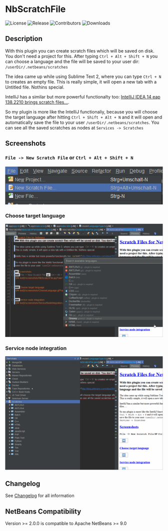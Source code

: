 # NbScratchFile

![License](https://img.shields.io/github/license/Chris2011/NbScratchFile.svg)
![Release](https://img.shields.io/github/release/Chris2011/NbScratchFile.svg)
![Contributors](https://img.shields.io/github/contributors/chris2011/NbScratchFile.svg)
![Downloads](https://img.shields.io/github/downloads/chris2011/NbScratchFile/total.svg)


## Description

With this plugin you can create scratch files which will be saved on disk. You don't need a project for this. After typing `Ctrl + Alt + Shift + N` you can choose a language and the file will be saved to your user dir: `/userDir/.netbeans/scratches`

The idea came up while using Sublime Text 2, where you can type `Ctrl + N` to creates an empty file.
This is really simple, it will open a new tab with a Untitled file. Nothins special.

IntelliJ has a similar but more powerful functionalty too: <a href="http://blog.jetbrains.com/idea/2014/09/intellij-idea-14-eap-138-2210-brings-scratch-files-and-better-mercurial-integration/">IntelliJ IDEA 14 eap 138.2210 brings scratch files...</a>. 

So my plugin is more like the IntelliJ functionaliy, because you will choose the target language after hitting `Ctrl + Shift + Alt + N` and it will open and automatically
save the file to your user `/userDir/.netbeans/scratches`. You can see all the saved scratches as nodes at `Services -> Scratches`


## Screenshots

### `File -> New Scratch File` or `Ctrl + Alt + Shift + N`
![Alt text](/screenshots/NbScratchFile.jpg?raw=true)


### Choose target language
![Alt text](/screenshots/ChooseLanguage.gif?raw=true)


### Service node integration
![Alt text](/screenshots/ServiceNodeIntegration.gif?raw=true)


## Changelog

See [Changelog](./Changelog.md) for all information  


## NetBeans Compatibility

Version >= 2.0.0 is compatible to Apache NetBeans >= 9.0  